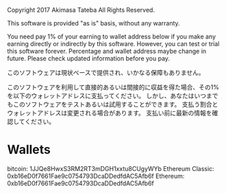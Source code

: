 Copyright 2017 Akimasa Tateba All Rights Reserved.

This software is provided "as is" basis, without any warranty.

You need pay 1% of your earning to wallet address below if you make any earning directly or indirectly by this software.
However, you can test or trial this software forever.
Percentage and wallet address maybe change in future.
Please check updated information before you pay.

このソフトウェアは現状ベースで提供され、いかなる保障もありません。

このソフトウェアを利用して直接的あるいは間接的に収益を得た場合、その1%を以下のウォレットアドレスに支払ってください。
しかし、あなたはいつまでもこのソフトウェアをテストあるいは試用することができます。
支払う割合とウォレットアドレスは変更される場合があります。
支払い前に最新の情報を確認してください。

Wallets
========
bitcoin: 1JJQe8HwxS3RM2RT3mDGH1xxtu8CUgyWYb
Ethereum Classic: 0xb16eD0f7661Fae9c0754793DcaDDedfdAC5Afb6f
Ethereum: 0xb16eD0f7661Fae9c0754793DcaDDedfdAC5Afb6f